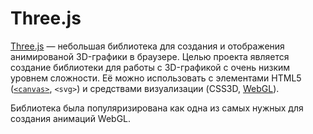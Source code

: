 # Three.js

[Three.js](http://threejs.org/) — небольшая библиотека для создания и отображения анимированой 3D-графики в браузере. Целью проекта является создание библиотеки для работы с 3D-графикой с очень низким уровнем сложности. Её можно использовать с элементами HTML5 ([`<canvas>`](CANVAS.md), `<svg>`) и средствами визуализации (CSS3D, [WebGL](WEBGL.md)).

Библиотека была популяризирована как одна из самых нужных для создания анимаций WebGL.
